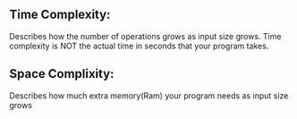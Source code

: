 ## Time Complexity:
Describes how the number of operations grows as input size grows.
Time complexity is NOT the actual time in seconds  that your program takes.
## Space Complixity:
Describes how much extra memory(Ram) your program needs as input size grows